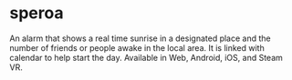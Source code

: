 # speroa

An alarm that shows a real time sunrise in a designated place and the number of friends or people awake in the local area. It is linked with calendar to help start the day. Available in Web, Android, iOS, and Steam VR.
